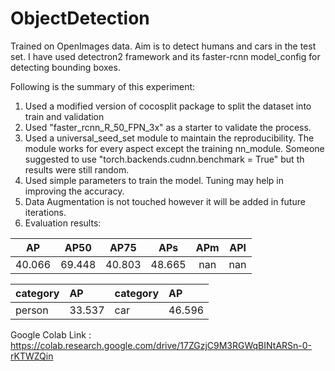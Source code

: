 # ObjectDetection

Trained on OpenImages data. Aim is to detect humans and cars in the test set. I have used detectron2 framework and its faster-rcnn model_config for detecting bounding boxes.

Following is the summary of this experiment:
1. Used a modified version of cocosplit package to split the dataset into train and validation
2. Used "faster_rcnn_R_50_FPN_3x" as a starter to validate the process.
3. Used a universal_seed_set module to maintain the reproducibility. The module works for every aspect except the training nn_module. Someone suggested to use "torch.backends.cudnn.benchmark = True" but th results were still random.
4. Used simple parameters to train the model. Tuning may help in improving the accuracy.
5. Data Augmentation is not touched however it will be added in future iterations.
6. Evaluation results:

|   AP   |  AP50  |  AP75  |  APs   |  APm  |  APl  |
|:------:|:------:|:------:|:------:|:-----:|:-----:|
| 40.066 | 69.448 | 40.803 | 48.665 |  nan  |  nan  |

| category   | AP     | category   | AP     |
|:-----------|:-------|:-----------|:-------|
| person     | 33.537 | car        | 46.596 |

Google Colab Link : https://colab.research.google.com/drive/17ZGzjC9M3RGWqBINtARSn-0-rKTWZQin
